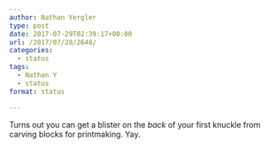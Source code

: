 ```yaml
---
author: Nathan Yergler
type: post
date: 2017-07-29T02:39:17+00:00
url: /2017/07/28/2648/
categories:
  - status
tags:
  - Nathan Y
  - status
format: status

---
```

Turns out you can get a blister on the _back_ of your first knuckle from carving blocks for printmaking. Yay.